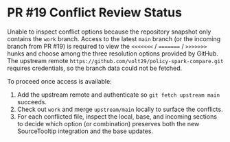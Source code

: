 # PR #19 Conflict Review Status

Unable to inspect conflict options because the repository snapshot only contains the `work` branch. Access to the latest `main` branch (or the incoming branch from PR #19) is required to view the `<<<<<<<` / `=======` / `>>>>>>>` hunks and choose among the three resolution options provided by GitHub. The upstream remote `https://github.com/volt29/policy-spark-compare.git` requires credentials, so the branch data could not be fetched.

To proceed once access is available:
1. Add the upstream remote and authenticate so `git fetch upstream main` succeeds.
2. Check out `work` and merge `upstream/main` locally to surface the conflicts.
3. For each conflicted file, inspect the local, base, and incoming sections to decide which option (or combination) preserves both the new SourceTooltip integration and the base updates.
